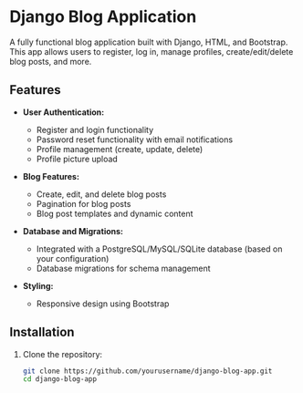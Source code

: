 # Django Blog Application

A fully functional blog application built with Django, HTML, and Bootstrap. This app allows users to register, log in, manage profiles, create/edit/delete blog posts, and more.

## Features

- **User Authentication:** 
  - Register and login functionality
  - Password reset functionality with email notifications
  - Profile management (create, update, delete)
  - Profile picture upload

- **Blog Features:**
  - Create, edit, and delete blog posts
  - Pagination for blog posts
  - Blog post templates and dynamic content

- **Database and Migrations:**
  - Integrated with a PostgreSQL/MySQL/SQLite database (based on your configuration)
  - Database migrations for schema management

- **Styling:**
  - Responsive design using Bootstrap

## Installation

1. Clone the repository:
   ```bash
   git clone https://github.com/yourusername/django-blog-app.git
   cd django-blog-app
